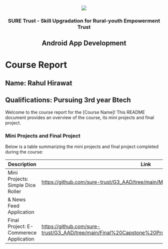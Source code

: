 <!-- PROJECT LOGO -->
<br />

<div align="center">
   <img src='https://user-images.githubusercontent.com/73131499/166115643-d3187f47-d38f-41b2-ae42-5ecbbc60de14.png' />


<h3 align="center">SURE Trust - Skill Upgradation for Rural-youth Empowerment Trust</h3>
  <h2> Android App Development </h2>
</div>

# Course Report

## Name: Rahul Hirawat

## Qualifications: Pursuing 3rd year Btech

Welcome to the course report for the [Course Name]! This README document provides an overview of the course, its mini projects and final project.

### Mini Projects and Final Project

Below is a table summarizing the mini projects and final project completed during the course:

| Description                                | Link                                                                                                                |
|------------------------------------------- |---------------------------------------------------------------------------------------------------------------------|
| Mini Projects: Simple Dice Roller          | https://github.com/sure-trust/G3_AAD/tree/main/Mini%20Projects/Rahul%20Hirawat                                      |
|                 & News Feed Application    |                                                                                                                     |
| Final Project: E-Commerece Application     | https://github.com/sure-trust/G3_AAD/tree/main/Final%20Capstone%20Projects/Rahul%20Hirawat/FashionFlair                                                                                                                   |
